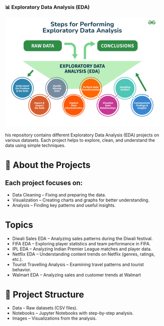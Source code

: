 ### 📊 Exploratory Data Analysis (EDA)
![image](https://github.com/Welde-Dhanashri/EDA-Projects/blob/main/EDA%20image.png?raw=true)

his repository contains different Exploratory Data Analysis (EDA) projects on various datasets. Each project helps to explore, clean, and understand the data using simple techniques.

# 📌 About the Projects
## Each project focuses on:
* Data Cleaning – Fixing and preparing the data.
* Visualization – Creating charts and graphs for better understanding.
* Analysis – Finding key patterns and useful insights.

# Topics
* Diwali Sales EDA – Analyzing sales patterns during the Diwali festival.
* FIFA EDA – Exploring player statistics and team performance in FIFA.
* IPL EDA – Analyzing Indian Premier League matches and player data.
* Netflix EDA – Understanding content trends on Netflix (genres, ratings, etc.).
* Tourist Travelling Analysis – Examining travel patterns and tourist behavior.
* Walmart EDA – Analyzing sales and customer trends at Walmart

# 📂 Project Structure

* Data – Raw datasets (CSV files).
* Notebooks – Jupyter Notebooks with step-by-step analysis.
* Images – Visualizations from the analysis.
